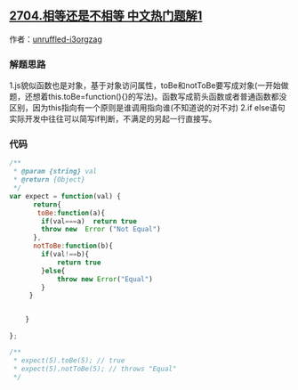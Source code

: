 ## [2704.相等还是不相等 中文热门题解1](https://leetcode.cn/problems/to-be-or-not-to-be/solutions/100000/xin-de-ti-hui-by-unruffled-i3orgzag-42he)

作者：[unruffled-i3orgzag](https://leetcode.cn/u/unruffled-i3orgzag)
### 解题思路
1.js貌似函数也是对象，基于对象访问属性，toBe和notToBe要写成对象(一开始做题，还想着this.toBe=function(){}的写法)。函数写成箭头函数或者普通函数都没区别，因为this指向有一个原则是谁调用指向谁(不知道说的对不对)
2.if else语句实际开发中往往可以简写if判断，不满足的另起一行直接写。

### 代码

```javascript
/**
 * @param {string} val
 * @return {Object}
 */
var expect = function(val) {
      return{
       toBe:function(a){
        if(val===a)  return true
        throw new  Error ("Not Equal")   
      },
      notToBe:function(b){ 
        if(val!==b){
            return true
        }else{
            throw new Error("Equal")
        }
     }


    }
   
};

/**
 * expect(5).toBe(5); // true
 * expect(5).notToBe(5); // throws "Equal"
 */
```